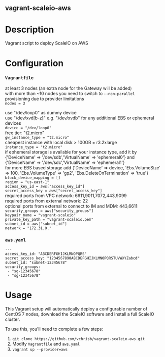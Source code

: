 vagrant-scaleio-aws
---------------

# Description

Vagrant script to deploy ScaleIO on AWS

# Configuration

### `Vagrantfile`

at least 3 nodes (an extra node for the Gateway will be added)  
with more than ~10 nodes you need to switch to `--non-parallel` provisioning due to provider limitations  
`nodes = 3` 

use "/dev/loop0" as dummy device  
use "/dev/xvd[b-z]" e.g. "/dev/xvdb" for any additional EBS or ephemeral devices  
`device = "/dev/loop0"`  
free tier: "t2.micro"  
`gw_instance_type = "t2.micro"`  
cheapest instance with local disk > 100GB = r3.2xlarge  
`instance_type = "t2.micro"`  
if ephemeral storage is available for your instance type, add it by {'DeviceName' => '/dev/sdb','VirtualName' => 'ephemeral0'} and {'DeviceName' => '/dev/sdc','VirtualName' => 'ephemeral1'}  
for more EBS based storage add {'DeviceName' => device, 'Ebs.VolumeSize' => 100, 'Ebs.VolumeType' => 'gp2', 'Ebs.DeleteOnTermination' => 'true'}  
`block_device_mapping = []`  
`region = "us-east-1"`  
`access_key_id = aws["access_key_id"]`  
`secret_access_key = aws["secret_access_key"]`  
required ports from VPC network: 6611,9011,7072,443,9099  
required ports from external network: 22  
optional ports from external to connect to IM and MDM: 443,6611  
`security_groups = aws["security_groups"]`  
`keypair_name = "vagrant-scaleio"`  
`private_key_path = "vagrant-scaleio.pem"`  
`subnet_id = aws["subnet_id"]`  
`network = "172.31.0."`

### `aws.yaml`

```
---
access_key_id: "ABCDERFGHIJKLMNOPQRS"
secret_access_key: "1234567890ABCDEFGHIJKLMNOPQRSTUVWXYZabcd"
subnet_id: "subnet-12345678"
security_groups:
 - "sg-12345678"
 - "sg-12345678"
 ```


# Usage

This Vagrant setup will automatically deploy a configurable number of CentOS 7 nodes, download the ScaleIO software and install a full ScaleIO cluster.

To use this, you'll need to complete a few steps:

1. `git clone https://github.com/vchrisb/vagrant-scaleio-aws.git`
2. Modify `Vagrantfile` and `aws.yaml`
3. `vagrant up --provider=aws`
